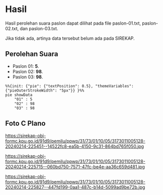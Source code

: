 # Hasil

Hasil perolehan suara paslon dapat dilihat pada file paslon-01.txt, paslon-02.txt, dan paslon-03.txt.

Jika tidak ada, artinya data tersebut belum ada pada SIREKAP.

## Perolehan Suara

 * Paslon 01: **5**.
 * Paslon 02: **98**.
 * Paslon 03: **98**.

```mermaid
%%{init: {"pie": {"textPosition": 0.5}, "themeVariables": {"pieOuterStrokeWidth": "5px"}} }%%
pie showData
    "01" : 5
    "02" : 98
    "03" : 98
```
## Foto C Plano

https://sirekap-obj-formc.kpu.go.id/91d9/pemilu/ppwp/31/73/01/10/05/3173011005128-20240214-225451--14522fc8-ea5b-4150-9c31-864bd765f050.jpg

https://sirekap-obj-formc.kpu.go.id/91d9/pemilu/ppwp/31/73/01/10/05/3173011005128-20240214-225715--060bd750-7571-47fc-be4e-aa36c659d481.jpg

https://sirekap-obj-formc.kpu.go.id/91d9/pemilu/ppwp/31/73/01/10/05/3173011005128-20240214-225827--447fd199-0aa1-487c-b14d-5099ad9be72b.jpg
